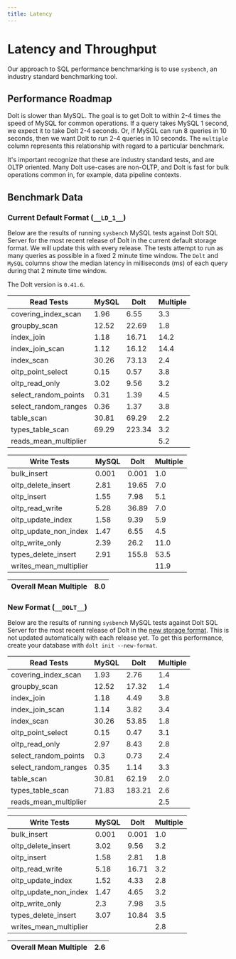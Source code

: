 ```yaml
---
title: Latency
---
```


# Latency and Throughput

Our approach to SQL performance benchmarking is to use `sysbench`, an
industry standard benchmarking tool.

## Performance Roadmap

Dolt is slower than MySQL. The goal is to get Dolt to within 2-4 times
the speed of MySQL for common operations. If a query takes MySQL 1
second, we expect it to take Dolt 2-4 seconds. Or, if MySQL can run 8
queries in 10 seconds, then we want Dolt to run 2-4 queries in 10
seconds. The `multiple` column represents this relationship with
regard to a particular benchmark.

It's important recognize that these are industry standard tests, and
are OLTP oriented. Many Dolt use-cases are non-OLTP, and Dolt is fast
for bulk operations common in, for example, data pipeline contexts.

## Benchmark Data

### Current Default Format (`__LD_1__`)

Below are the results of running `sysbench` MySQL tests against Dolt
SQL Server for the most recent release of Dolt in the current default 
storage format. We will update this with every release. The tests 
attempt to run as many queries as possible in a fixed 2 minute time 
window. The `Dolt` and `MySQL` columns show the median latency in 
milliseconds (ms) of each query during that 2 minute time window.

The Dolt version is `0.41.6`.
<!-- START___LD_1___LATENCY_RESULTS_TABLE -->
|       Read Tests        | MySQL |  Dolt  | Multiple |
|-------------------------|-------|--------|----------|
| covering\_index\_scan   |  1.96 |   6.55 |      3.3 |
| groupby\_scan           | 12.52 |  22.69 |      1.8 |
| index\_join             |  1.18 |  16.71 |     14.2 |
| index\_join\_scan       |  1.12 |  16.12 |     14.4 |
| index\_scan             | 30.26 |  73.13 |      2.4 |
| oltp\_point\_select     |  0.15 |   0.57 |      3.8 |
| oltp\_read\_only        |  3.02 |   9.56 |      3.2 |
| select\_random\_points  |  0.31 |   1.39 |      4.5 |
| select\_random\_ranges  |  0.36 |   1.37 |      3.8 |
| table\_scan             | 30.81 |  69.29 |      2.2 |
| types\_table\_scan      | 69.29 | 223.34 |      3.2 |
| reads\_mean\_multiplier |       |        |      5.2 |

|       Write Tests        | MySQL | Dolt  | Multiple |
|--------------------------|-------|-------|----------|
| bulk\_insert             | 0.001 | 0.001 |      1.0 |
| oltp\_delete\_insert     |  2.81 | 19.65 |      7.0 |
| oltp\_insert             |  1.55 |  7.98 |      5.1 |
| oltp\_read\_write        |  5.28 | 36.89 |      7.0 |
| oltp\_update\_index      |  1.58 |  9.39 |      5.9 |
| oltp\_update\_non\_index |  1.47 |  6.55 |      4.5 |
| oltp\_write\_only        |  2.39 |  26.2 |     11.0 |
| types\_delete\_insert    |  2.91 | 155.8 |     53.5 |
| writes\_mean\_multiplier |       |       |     11.9 |

| Overall Mean Multiple | 8.0 |
|-----------------------|-----|
<!-- END___LD_1___LATENCY_RESULTS_TABLE -->

### New Format (`__DOLT__`)

Below are the results of running `sysbench` MySQL tests against Dolt
SQL Server for the most recent release of Dolt in the [new 
storage format](https://www.dolthub.com/blog/2022-08-12-new-format-migraiton/).
This is not updated automatically with each release yet.
To get this performance, create your database with `dolt init --new-format`. 
<!-- START___DOLT___LATENCY_RESULTS_TABLE -->
|       Read Tests        | MySQL |  Dolt  | Multiple |
|-------------------------|-------|--------|----------|
| covering\_index\_scan   |  1.93 |   2.76 |      1.4 |
| groupby\_scan           | 12.52 |  17.32 |      1.4 |
| index\_join             |  1.18 |   4.49 |      3.8 |
| index\_join\_scan       |  1.14 |   3.82 |      3.4 |
| index\_scan             | 30.26 |  53.85 |      1.8 |
| oltp\_point\_select     |  0.15 |   0.47 |      3.1 |
| oltp\_read\_only        |  2.97 |   8.43 |      2.8 |
| select\_random\_points  |   0.3 |   0.73 |      2.4 |
| select\_random\_ranges  |  0.35 |   1.14 |      3.3 |
| table\_scan             | 30.81 |  62.19 |      2.0 |
| types\_table\_scan      | 71.83 | 183.21 |      2.6 |
| reads\_mean\_multiplier |       |        |      2.5 |

|       Write Tests        | MySQL | Dolt  | Multiple |
|--------------------------|-------|-------|----------|
| bulk\_insert             | 0.001 | 0.001 |      1.0 |
| oltp\_delete\_insert     |  3.02 |  9.56 |      3.2 |
| oltp\_insert             |  1.58 |  2.81 |      1.8 |
| oltp\_read\_write        |  5.18 | 16.71 |      3.2 |
| oltp\_update\_index      |  1.52 |  4.33 |      2.8 |
| oltp\_update\_non\_index |  1.47 |  4.65 |      3.2 |
| oltp\_write\_only        |   2.3 |  7.98 |      3.5 |
| types\_delete\_insert    |  3.07 | 10.84 |      3.5 |
| writes\_mean\_multiplier |       |       |      2.8 |

| Overall Mean Multiple | 2.6 |
|-----------------------|-----|
<!-- END___DOLT___LATENCY_RESULTS_TABLE -->
<br/>
